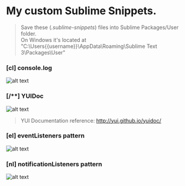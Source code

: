 # My custom Sublime Snippets.
>Save these (_.sublime-snippets_) files into Sublime Packages/User folder.
<br />On Windows it's located at "C:\Users{{username}}\AppData\Roaming\Sublime Text 3\Packages\User"

### [cl] console.log
![alt text](http://www.lnfnunes.com.br/SublimeTips/console.log.sublime-snippet.gif "console.log Snippet Preview")

### [/**] YUIDoc
![alt text](http://www.lnfnunes.com.br/SublimeTips/yuidoc.sublime-snippet.gif "YUIDoc Snippet Preview")

>YUI Documentation reference: http://yui.github.io/yuidoc/

### [el] eventListeners pattern
![alt text](http://www.lnfnunes.com.br/SublimeTips/event-listeners.sublime-snippet.gif "eventListeners Snippet Preview")

### [nl] notificationListeners pattern
![alt text](http://www.lnfnunes.com.br/SublimeTips/notification-listeners.sublime-snippet.gif "notificationListeners Snippet Preview")
